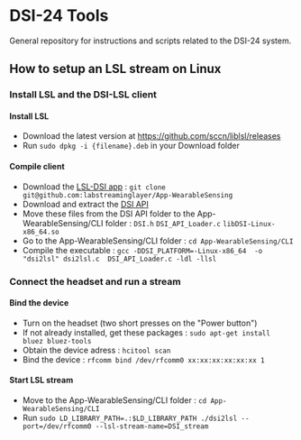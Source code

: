 # DSI-24 Tools
General repository for instructions and scripts related to the DSI-24 system.

## How to setup an LSL stream on Linux

### Install LSL and the DSI-LSL client
#### Install LSL
- Download the latest version at https://github.com/sccn/liblsl/releases
- Run ```sudo dpkg -i {filename}.deb``` in your Download folder
#### Compile client
- Download the [LSL-DSI app](https://github.com/labstreaminglayer/App-WearableSensing) : ```git clone git@github.com:labstreaminglayer/App-WearableSensing```
- Download and extract the [DSI API](https://wearablesensing.com/wp-content/uploads/2022/09/DSI_API_v1.18.2_11172021.zip)
- Move these files from the DSI API folder to the App-WearableSensing/CLI folder : ```DSI.h``` ```DSI_API_Loader.c``` ```libDSI-Linux-x86_64.so```
- Go to the App-WearableSensing/CLI folder : ```cd App-WearableSensing/CLI```
- Compile the executable : ```gcc -DDSI_PLATFORM=-Linux-x86_64  -o "dsi2lsl" dsi2lsl.c  DSI_API_Loader.c -ldl -llsl```

### Connect the headset and run a stream
#### Bind the device
- Turn on the headset (two short presses on the "Power button")
- If not already installed, get these packages : ```sudo apt-get install bluez bluez-tools```
- Obtain the device adress : ```hcitool scan```
- Bind the device : ```rfcomm bind /dev/rfcomm0 xx:xx:xx:xx:xx:xx 1```
#### Start LSL stream
- Move to the App-WearableSensing/CLI folder : ```cd App-WearableSensing/CLI```
- Run ```sudo LD_LIBRARY_PATH=.:$LD_LIBRARY_PATH ./dsi2lsl --port=/dev/rfcomm0 --lsl-stream-name=DSI_stream```


